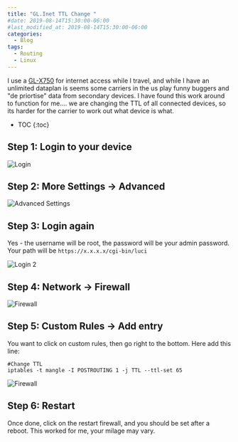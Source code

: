 ```yaml
---
title: "GL.Inet TTL Change "
#date: 2019-08-14T15:30:00-06:00
#last_modified_at: 2019-08-14T15:30:00-06:00
categories:
  - Blog
tags:
  - Routing
  - Linux
---
```


I use a [GL-X750] for internet access while I travel, and while I have an unlimited dataplan is seems some carriers in the us play funny buggers and "de priortise" data from secondary devices. I have found this work around to function for me.... we are changing the TTL of all connected devices, so its harder for the carrier to work out what device is what.

* TOC
{:toc}

## Step 1: Login to your device


![Login](../../assets/images/2020-05-10-GLinet-TTL-Change/1.png)


## Step 2: More Settings -> Advanced

![Advanced Settings](../../assets/images/2020-05-10-GLinet-TTL-Change/2.png)

## Step 3: Login again

Yes - the username will be root, the password will be your admin password. Your path will be ```https://x.x.x.x/cgi-bin/luci```

![Login 2](../../assets/images/2020-05-10-GLinet-TTL-Change/3.png)

## Step 4: Network -> Firewall

![Firewall](../../assets/images/2020-05-10-GLinet-TTL-Change/4.png)

## Step 5: Custom Rules -> Add entry

You want to click on custom rules, then go right to the bottom. Here add this line:

```
#Change TTL
iptables -t mangle -I POSTROUTING 1 -j TTL --ttl-set 65
```

![Firewall](../../assets/images/2020-05-10-GLinet-TTL-Change/5.png)

## Step 6: Restart

Once done, click on the restart firewall, and you should be set after a reboot.  This worked for me, your milage may vary.

[GL-X750]: https://www.gl-inet.com/products/gl-x750/



